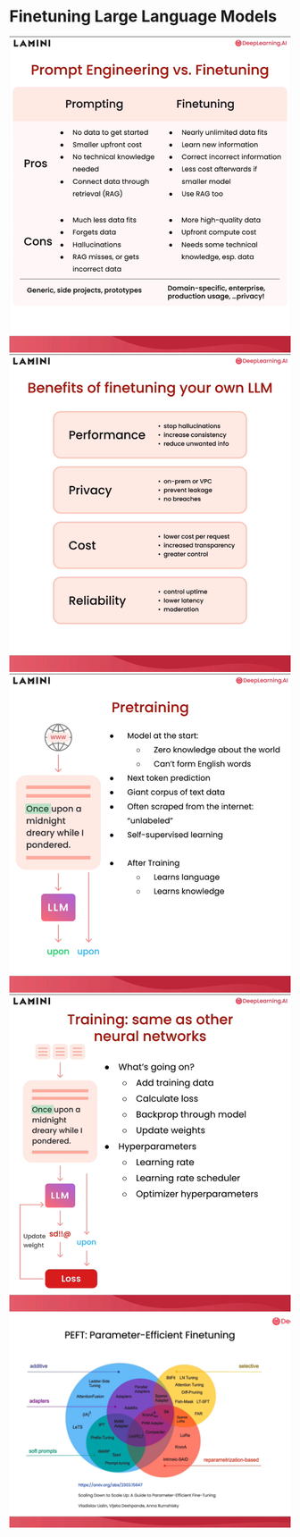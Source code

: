 # Finetuning Large Language Models


<p align="center">
    <img src="images/0.png">
    <img src="images/1.png">
    <img src="images/2.png">
    <img src="images/3.png">
    <img src="images/4.png">
</p>
